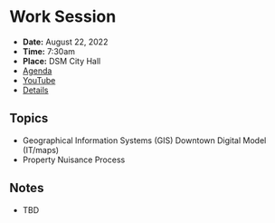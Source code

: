 # Work Session

- **Date:** August 22, 2022
- **Time:** 7:30am
- **Place:** DSM City Hall
- [Agenda](https://councildocs.dsm.city/agendas/2022/20220822CouncilWorkSession.pdf?pdf=Agenda&t=1660870020265)
- [YouTube](https://youtu.be/eLTneb97zwA)
- [Details](https://www.dsm.city/citycouncil_detail_T60_R2062.php)

## Topics

- Geographical Information Systems (GIS) Downtown Digital Model (IT/maps)
- Property Nuisance Process

## Notes

- TBD
